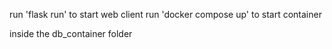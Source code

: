 run 'flask run' to start web client
run 'docker compose up' to start container

inside the db_container folder
